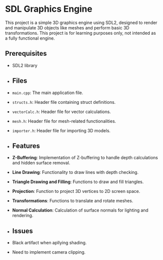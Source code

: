 # SDL Graphics Engine
This project is a simple 3D graphics engine using SDL2, designed to render and manipulate 3D objects like meshes and perform basic 3D transformations. This project is for learning purposes only, not intended as a fully functional engine.

## Prerequisites

- SDL2 library

- ## Files

- `main.cpp`: The main application file.
- `structs.h`: Header file containing struct definitions.
- `vectorCalc.h`: Header file for vector calculations.
- `mesh.h`: Header file for mesh-related functionalities.
- `importer.h`: Header file for importing 3D models.

- ## Features

- **Z-Buffering**: Implementation of Z-buffering to handle depth calculations and hidden surface removal.
- **Line Drawing**: Functionality to draw lines with depth checking.
- **Triangle Drawing and Filling**: Functions to draw and fill triangles.
- **Projection**: Function to project 3D vertices to 2D screen space.
- **Transformations**: Functions to translate and rotate meshes.
- **Normal Calculation**: Calculation of surface normals for lighting and rendering.

- ## Issues

- Black artifact when apllying shading.
- Need to implement camera clipping.
